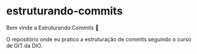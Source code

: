 # estruturando-commits



Bem vinde a Estruturando Commits :tada:

O repositório onde eu pratico a estruturação de commits seguindo o curso de GIT da DIO.